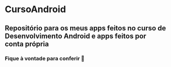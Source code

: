 # CursoAndroid
## Repositório para os meus apps feitos no curso de Desenvolvimento Android e apps feitos por conta própria

### Fique à vontade para conferir 🙂
